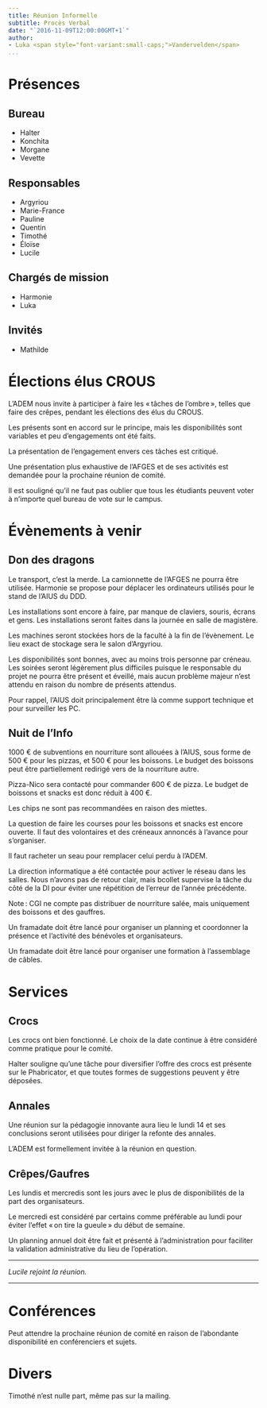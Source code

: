 ```yaml
---
title: Réunion Informelle
subtitle: Procès Verbal
date: "`2016-11-09T12:00:00GMT+1`"
author:
- Luka <span style="font-variant:small-caps;">Vandervelden</span>
...
```


Présences
===

Bureau
---

  - Halter
  - Konchita
  - Morgane
  - Vevette

Responsables
---

  - Argyriou
  - Marie-France
  - Pauline
  - Quentin
  - Timothé
  - Éloïse
  - Lucile

Chargés de mission
---

  - Harmonie
  - Luka

Invités
---

  - Mathilde

Élections élus CROUS
===

L’ADEM nous invite à participer à faire les « tâches de l’ombre », telles que faire des crêpes, pendant les élections des élus du CROUS.

Les présents sont en accord sur le principe, mais les disponibilités sont variables et peu d’engagements ont été faits.

La présentation de l’engagement envers ces tâches est critiqué.

Une présentation plus exhaustive de l’AFGES et de ses activités est demandée pour la prochaine réunion de comité.

Il est souligné qu’il ne faut pas oublier que tous les étudiants peuvent voter à n’importe quel bureau de vote sur le campus.

Évènements à venir
===

Don des dragons
---

Le transport, c’est la merde.
La camionnette de l’AFGES ne pourra être utilisée.
Harmonie se propose pour déplacer les ordinateurs utilisés pour le stand de l’AIUS du DDD.

Les installations sont encore à faire, par manque de claviers, souris, écrans et gens.
Les installations seront faites dans la journée en salle de magistère.

Les machines seront stockées hors de la faculté à la fin de l’évènement.
Le lieu exact de stockage sera le salon d’Argyriou.

Les disponibilités sont bonnes, avec au moins trois personne par créneau.
Les soirées seront légèrement plus difficiles puisque le responsable du projet ne pourra être présent et éveillé, mais aucun problème majeur n’est attendu en raison du nombre de présents attendus.

Pour rappel, l’AIUS doit principalement être là comme support technique et pour surveiller les PC.

Nuit de l’Info
---

1000 € de subventions en nourriture sont allouées à l’AIUS, sous forme de 500 € pour les pizzas, et 500 € pour les boissons.
Le budget des boissons peut être partiellement redirigé vers de la nourriture autre.

Pizza-Nico sera contacté pour commander 600 € de pizza.
Le budget de boissons et snacks est donc réduit à 400 €.

Les chips ne sont pas recommandées en raison des miettes.

La question de faire les courses pour les boissons et snacks est encore ouverte.
Il faut des volontaires et des créneaux annoncés à l’avance pour s’organiser.

Il faut racheter un seau pour remplacer celui perdu à l’ADEM.

La direction informatique a été contactée pour activer le réseau dans les salles.
Nous n’avons pas de retour clair, mais bcollet supervise la tâche du côté de la DI pour éviter une répétition de l’erreur de l’année précédente.

Note : CGI ne compte pas distribuer de nourriture salée, mais uniquement des boissons et des gauffres.

Un framadate doit être lancé pour organiser un planning et coordonner la présence et l’activité des bénévoles et organisateurs.

Un framadate doit être lancé pour organiser une formation à l’assemblage de câbles.


Services
===

Crocs
---

Les crocs ont bien fonctionné.
Le choix de la date continue à être considéré comme pratique pour le comité.

Halter souligne qu’une tâche pour diversifier l’offre des crocs est présente sur le Phabricator, et que toutes formes de suggestions peuvent y être déposées.

Annales
---

Une réunion sur la pédagogie innovante aura lieu le lundi 14 et ses conclusions seront utilisées pour diriger la refonte des annales.

L’ADEM est formellement invitée à la réunion en question.


Crêpes/Gaufres
---

Les lundis et mercredis sont les jours avec le plus de disponibilités de la part des organisateurs.

Le mercredi est considéré par certains comme préférable au lundi pour éviter l’effet « on tire la gueule » du début de semaine.

Un planning annuel doit être fait et présenté à l’administration pour faciliter la validation administrative du lieu de l’opération.

---

*Lucile rejoint la réunion.*

---

Conférences
===

Peut attendre la prochaine réunion de comité en raison de l’abondante disponibilité en conférenciers et sujets.

Divers
===

Timothé n’est nulle part, même pas sur la mailing.

